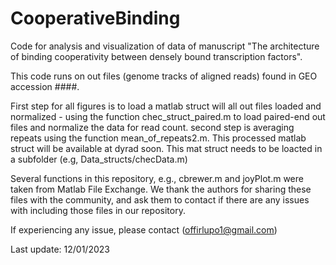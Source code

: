 # CooperativeBinding
Code for analysis and visualization of data of manuscript "The architecture of binding cooperativity between densely bound transcription factors".

This code runs on out files (genome tracks of aligned reads) found in GEO accession  ####.

First step for all figures is to load a matlab struct will all out files loaded and normalized - using the function chec_struct_paired.m to load paired-end out files
and normalize the data for read count. second step is averaging repeats using the function mean_of_repeats2.m.
This processed matlab struct will be available at dyrad soon.
This mat struct needs to be loacted in a subfolder (e.g, Data_structs/checData.m)

Several functions in this repository, e.g., cbrewer.m and  joyPlot.m were taken from Matlab File Exchange. 
We thank the authors for sharing these files with the community, and ask them to contact if there are any issues with including those files in our repository. 

If experiencing any issue, please contact (offirlupo1@gmail.com) 

Last update: 12/01/2023
